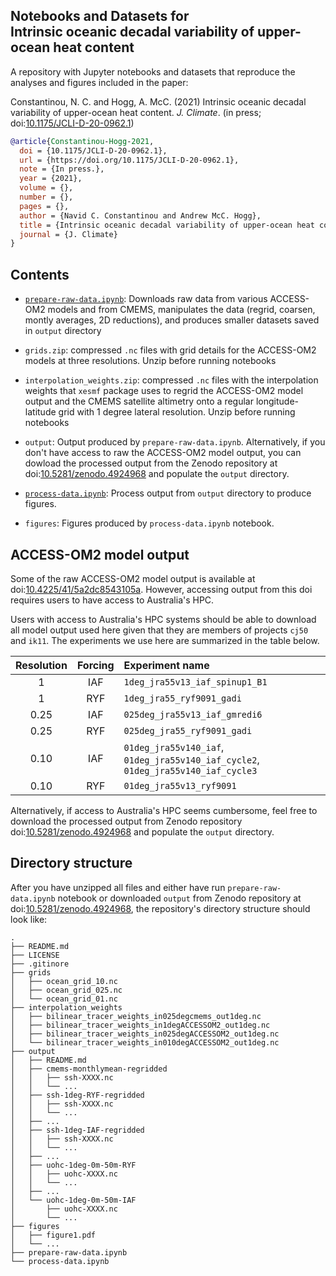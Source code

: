## Notebooks and Datasets for <br/> Intrinsic oceanic decadal variability of upper-ocean heat content

A repository with Jupyter notebooks and datasets that reproduce the analyses and figures included in the paper:

Constantinou, N. C. and Hogg, A. McC. (2021) Intrinsic oceanic decadal variability of upper-ocean heat content. _J. Climate_. (in press; doi:[10.1175/JCLI-D-20-0962.1](https://doi.org/10.1175/JCLI-D-20-0962.1))


```bibtex
@article{Constantinou-Hogg-2021,
  doi = {10.1175/JCLI-D-20-0962.1},
  url = {https://doi.org/10.1175/JCLI-D-20-0962.1},
  note = {In press.},
  year = {2021},
  volume = {},
  number = {},
  pages = {},
  author = {Navid C. Constantinou and Andrew McC. Hogg},
  title = {Intrinsic oceanic decadal variability of upper-ocean heat content},
  journal = {J. Climate}
}
```


## Contents

- [`prepare-raw-data.ipynb`](https://nbviewer.jupyter.org/github/navidcy/IntrinsicOceanicLFVariabilityUOHC/blob/master/prepare-raw-data.ipynb): Downloads raw data from various ACCESS-OM2 models and from CMEMS,  manipulates the data (regrid, coarsen, montly averages, 2D reductions), and produces smaller datasets
saved in `output` directory

- `grids.zip`: compressed `.nc` files with grid details for the ACCESS-OM2 models at three resolutions. Unzip before running notebooks

- `interpolation_weights.zip`: compressed `.nc` files with the interpolation weights that `xesmf` package uses to regrid the ACCESS-OM2 model output and the CMEMS satellite altimetry onto a regular longitude-latitude grid with 1 degree lateral resolution. Unzip before running notebooks

- `output`: Output produced by `prepare-raw-data.ipynb`. Alternatively, if you don't have access to raw the ACCESS-OM2 model output, you can dowload the processed output from the Zenodo repository at doi:[10.5281/zenodo.4924968](https://doi.org/10.5281/zenodo.4924968) and populate the `output` directory.

- [`process-data.ipynb`](https://nbviewer.jupyter.org/github/navidcy/IntrinsicOceanicLFVariabilityUOHC/blob/master/process-data.ipynb): Process output from `output` directory to produce figures.

- `figures`: Figures produced by `process-data.ipynb` notebook.


## ACCESS-OM2 model output

Some of the raw ACCESS-OM2 model output is available at doi:[10.4225/41/5a2dc8543105a](https://doi.org/10.4225/41/5a2dc8543105a). However, accessing output from this doi requires users to have access to Australia's HPC.

Users with access to Australia's HPC systems should be able to download all model output used
here given that they are members of projects `cj50` and `ik11`. The experiments we use here
are summarized in the table below.

| Resolution | Forcing | Experiment name |
| :---:        |     :---:      | :---          |
| 1   | IAF     | `1deg_jra55v13_iaf_spinup1_B1`    |
| 1   | RYF     | `1deg_jra55_ryf9091_gadi`    |
| 0.25   | IAF     | `025deg_jra55v13_iaf_gmredi6`    |
| 0.25   | RYF     | `025deg_jra55_ryf9091_gadi`    |
| 0.10   | IAF     | `01deg_jra55v140_iaf`, `01deg_jra55v140_iaf_cycle2`, `01deg_jra55v140_iaf_cycle3`    |
| 0.10   | RYF     | `01deg_jra55v13_ryf9091`    |

Alternatively, if access to Australia's HPC seems cumbersome, feel free to download the processed output from Zenodo repository doi:[10.5281/zenodo.4924968](https://doi.org/10.5281/zenodo.4924968) and populate the `output` directory.


## Directory structure

After you have unzipped all files and either have run `prepare-raw-data.ipynb` notebook or 
downloaded `output` from Zenodo repository at doi:[10.5281/zenodo.4924968](https://doi.org/10.5281/zenodo.4924968), the repository's directory structure should look like:

```
.
├── README.md
├── LICENSE
├── .gitinore
├── grids
│   ├── ocean_grid_10.nc
│   ├── ocean_grid_025.nc
│   └── ocean_grid_01.nc
├── interpolation_weights
│   ├── bilinear_tracer_weights_in025degcmems_out1deg.nc
│   ├── bilinear_tracer_weights_in1degACCESSOM2_out1deg.nc
│   ├── bilinear_tracer_weights_in025degACCESSOM2_out1deg.nc
│   └── bilinear_tracer_weights_in010degACCESSOM2_out1deg.nc
├── output
│   ├── README.md
│   ├── cmems-monthlymean-regridded
│   │   ├── ssh-XXXX.nc
│   │   └── ...
│   ├── ssh-1deg-RYF-regridded
│   │   ├── ssh-XXXX.nc
│   │   └── ...
│   ├── ...
│   ├── ssh-1deg-IAF-regridded
│   │   ├── ssh-XXXX.nc
│   │   └── ...
│   ├── ...
│   ├── uohc-1deg-0m-50m-RYF
│   │   ├── uohc-XXXX.nc
│   │   └── ...
│   ├── ...
│   └── uohc-1deg-0m-50m-IAF
│       ├── uohc-XXXX.nc
│       └── ...
├── figures
│   ├── figure1.pdf
│   └── ...
├── prepare-raw-data.ipynb
└── process-data.ipynb
```

